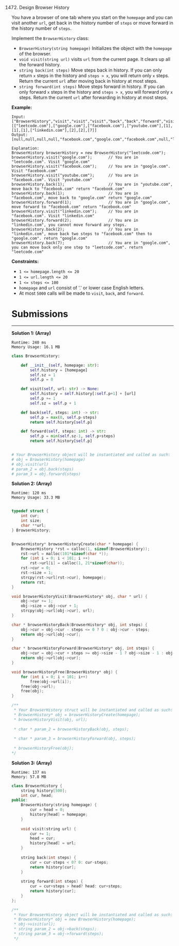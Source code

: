 1472. Design Browser History

You have a browser of one tab where you start on the `homepage` and you can visit another `url`, get back in the history number of `steps` or move forward in the history number of `steps`.

Implement the `BrowserHistory` class:

* `BrowserHistory(string homepage)` Initializes the object with the `homepage` of the browser.
* `void visit(string url)` visits `url` from the current page. It clears up all the forward history.
* `string back(int steps)` Move steps back in history. If you can only return `x` steps in the history and `steps > x`, you will return only `x` steps. Return the current `url` after moving back in history at most steps.
* `string forward(int steps)` Move steps forward in history. If you can only forward `x` steps in the history and `steps > x`, you will forward only `x` steps. Return the current `url` after forwarding in history at most steps.
 

**Example:**
```
Input:
["BrowserHistory","visit","visit","visit","back","back","forward","visit","forward","back","back"]
[["leetcode.com"],["google.com"],["facebook.com"],["youtube.com"],[1],[1],[1],["linkedin.com"],[2],[2],[7]]
Output:
[null,null,null,null,"facebook.com","google.com","facebook.com",null,"linkedin.com","google.com","leetcode.com"]

Explanation:
BrowserHistory browserHistory = new BrowserHistory("leetcode.com");
browserHistory.visit("google.com");       // You are in "leetcode.com". Visit "google.com"
browserHistory.visit("facebook.com");     // You are in "google.com". Visit "facebook.com"
browserHistory.visit("youtube.com");      // You are in "facebook.com". Visit "youtube.com"
browserHistory.back(1);                   // You are in "youtube.com", move back to "facebook.com" return "facebook.com"
browserHistory.back(1);                   // You are in "facebook.com", move back to "google.com" return "google.com"
browserHistory.forward(1);                // You are in "google.com", move forward to "facebook.com" return "facebook.com"
browserHistory.visit("linkedin.com");     // You are in "facebook.com". Visit "linkedin.com"
browserHistory.forward(2);                // You are in "linkedin.com", you cannot move forward any steps.
browserHistory.back(2);                   // You are in "linkedin.com", move back two steps to "facebook.com" then to "google.com". return "google.com"
browserHistory.back(7);                   // You are in "google.com", you can move back only one step to "leetcode.com". return "leetcode.com"
```

**Constraints:**

* `1 <= homepage.length <= 20`
* `1 <= url.length <= 20`
* `1 <= steps <= 100`
* `homepage` and `url` consist of  '.' or lower case English letters.
* At most `5000` calls will be made to `visit`, `back`, and `forward`.

# Submissions
---
**Solution 1: (Array)**
```
Runtime: 240 ms
Memory Usage: 16.1 MB
```
```python
class BrowserHistory:

    def __init__(self, homepage: str):
        self.history = [homepage]
        self.sz = 1
        self.p = 0

    def visit(self, url: str) -> None:
        self.history = self.history[:self.p+1] + [url]
        self.p += 1
        self.sz = self.p + 1

    def back(self, steps: int) -> str:
        self.p = max(0, self.p-steps)
        return self.history[self.p]

    def forward(self, steps: int) -> str:
        self.p = min(self.sz-1, self.p+steps)
        return self.history[self.p]


# Your BrowserHistory object will be instantiated and called as such:
# obj = BrowserHistory(homepage)
# obj.visit(url)
# param_2 = obj.back(steps)
# param_3 = obj.forward(steps)
```

**Solution 2: (Array)**
```
Runtime: 120 ms
Memory Usage: 33.3 MB
```
```c

typedef struct {
    int cur;
    int size;
    char **url;
} BrowserHistory;


BrowserHistory* browserHistoryCreate(char * homepage) {
    BrowserHistory *rst = calloc(1, sizeof(BrowserHistory));
    rst->url = malloc(101*sizeof(char *));
    for (int i = 0; i < 101; i ++)
        rst->url[i] = calloc(1, 21*sizeof(char));
    rst->cur = 0;
    rst->size = 1;
    strcpy(rst->url[rst->cur], homepage);
    return rst;
}

void browserHistoryVisit(BrowserHistory* obj, char * url) {
    obj->cur += 1;
    obj->size = obj->cur + 1;
    strcpy(obj->url[obj->cur], url);
}

char * browserHistoryBack(BrowserHistory* obj, int steps) {
    obj->cur = obj->cur - steps <= 0 ? 0 : obj->cur - steps;
    return obj->url[obj->cur];
}

char * browserHistoryForward(BrowserHistory* obj, int steps) {
    obj->cur = obj->cur + steps >= obj->size - 1 ? obj->size - 1 : obj->cur + steps;
    return obj->url[obj->cur];
}

void browserHistoryFree(BrowserHistory* obj) {
    for (int i = 0; i < 101; i++)
        free(obj->url[i]);
    free(obj->url);
    free(obj);
}

/**
 * Your BrowserHistory struct will be instantiated and called as such:
 * BrowserHistory* obj = browserHistoryCreate(homepage);
 * browserHistoryVisit(obj, url);
 
 * char * param_2 = browserHistoryBack(obj, steps);
 
 * char * param_3 = browserHistoryForward(obj, steps);
 
 * browserHistoryFree(obj);
*/
```

**Solution 3: (Array)**
```
Runtime: 137 ms
Memory: 57.8 MB
```
```c++
class BrowserHistory {
    string history[500];
    int cur, head;
public:
    BrowserHistory(string homepage) {
        cur = head = 0;
        history[head] = homepage;
    }
    
    void visit(string url) {
        cur += 1;
        head = cur;
        history[head] = url;
    }
    
    string back(int steps) {
        cur = cur-steps < 0? 0: cur-steps;
        return history[cur];
    }
    
    string forward(int steps) {
        cur = cur+steps > head? head: cur+steps;
        return history[cur];
    }
};

/**
 * Your BrowserHistory object will be instantiated and called as such:
 * BrowserHistory* obj = new BrowserHistory(homepage);
 * obj->visit(url);
 * string param_2 = obj->back(steps);
 * string param_3 = obj->forward(steps);
 */
```
